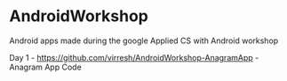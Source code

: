 # AndroidWorkshop
Android apps made during the google Applied CS with Android workshop

Day 1 - https://github.com/virresh/AndroidWorkshop-AnagramApp - Anagram App Code
